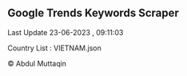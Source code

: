 

## Google Trends Keywords Scraper 
 
Last Update 23-06-2023 , 09:11:03

Country List :
VIETNAM.json



© Abdul Muttaqin 

